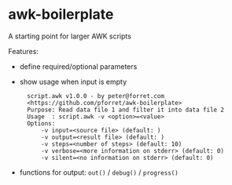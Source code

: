 # awk-boilerplate
A starting point for larger AWK scripts

Features:

* define required/optional parameters
* show usage when input is empty

		script.awk v1.0.0 - by peter@forret.com
		<https://github.com/pforret/awk-boilerplate>
		Purpose: Read data file 1 and filter it into data file 2
		Usage  : script.awk -v <option>=<value>
		Options:
			-v input=<source file> (default: )
			-v output=<result file> (default: )
			-v steps=<number of steps> (default: 10)
			-v verbose=<more information on stderr> (default: 0)
			-v silent=<no information on stderr> (default: 0)

* functions for output: `out()` / `debug()` / `progress()`
